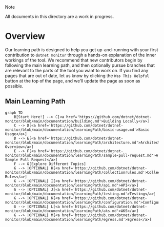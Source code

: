 > [!NOTE]
> All documents in this directory are a work in progress.

# Overview

Our learning path is designed to help you get up-and-running with your first contribution to `dotnet monitor` through a hands-on explanation of the inner workings of the tool. We recommend that new contributors begin by following the main learning path, and then optionally pursue branches that are relevant to the parts of the tool you want to work on. If you find any pages that are out of date, let us know by clicking the `Was This Helpful` button at the top of the page, and we'll update the page as soon as possible.

## Main Learning Path

```mermaid
graph TD
    B[Start Here!] --> C[<a href='https://github.com/dotnet/dotnet-monitor/blob/main/documentation/building.md'>Building Locally</a>]
    C --> D[<a href='https://github.com/dotnet/dotnet-monitor/blob/main/documentation/learningPath/basic-usage.md'>Basic Usage</a>]
    D --> E[<a href='https://github.com/dotnet/dotnet-monitor/blob/main/documentation/learningPath/architecture.md'>Architecture Overview</a>]
    E --> F[<a href='https://github.com/dotnet/dotnet-monitor/blob/main/documentation/learningPath/sample-pull-request.md'>A Sample Pull Request</a>]
    F --> G[Explore Different Topics]
    G --> |OPTIONAL| H[<a href='https://github.com/dotnet/dotnet-monitor/blob/main/documentation/learningPath/collectionrules.md'>Collection Rules</a>]
    G --> |OPTIONAL| I[<a href='https://github.com/dotnet/dotnet-monitor/blob/main/documentation/learningPath/api.md'>API</a>]
    G --> |OPTIONAL| J[<a href='https://github.com/dotnet/dotnet-monitor/blob/main/documentation/learningPath/testing.md'>Testing</a>]
    G --> |OPTIONAL| K[<a href='https://github.com/dotnet/dotnet-monitor/blob/main/documentation/learningPath/configuration.md'>Configuration</a>]
    G --> |OPTIONAL| L[<a href='https://github.com/dotnet/dotnet-monitor/blob/main/documentation/learningPath/aks.md'>AKS</a>]
    G --> |OPTIONAL| M[<a href='https://github.com/dotnet/dotnet-monitor/blob/main/documentation/learningPath/egress.md'>Egress</a>]
```
